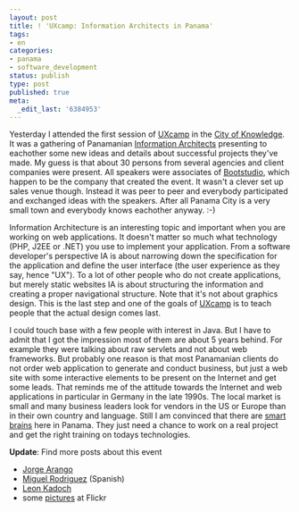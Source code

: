 ```yaml
---
layout: post
title: ! 'UXcamp: Information Architects in Panama'
tags:
- en
categories:
- panama
- software_development
status: publish
type: post
published: true
meta:
  _edit_last: '6384953'
---
```

<p>Yesterday I attended the first session of <a href="http://www.uxcamp.org/">UXcamp</a> in the <a href="http://www.cdspanama.org/">City of Knowledge</a>. It was a gathering of Panamanian <a href="http://en.wikipedia.org/wiki/Information_Architect">Information Architects</a> presenting to eachother some new ideas and details about successful projects they've made. My guess is that about 30 persons from several agencies and client companies were present. All speakers were associates of <a href="http://www.bootstudio.com">Bootstudio</a>, which happen to be the company that created the event. It wasn't a clever set up sales venue though. Instead it was peer to peer and everybody participated and exchanged ideas with the speakers. After all Panama City is a very small town and everybody knows eachother anyway. :-)</p>

<p>Information Architecture is an interesting topic and important when you are working on web applications. It doesn't matter so much what technology (PHP, J2EE or .NET) you use to implement your application. From a software developer's perspective IA is about narrowing down the specification for the application and define the user interface (the user experience as they say, hence "UX"). To a lot of other people who do not create applications, but merely static websites IA is about structuring the information and creating a proper navigational structure. Note that it's not about graphics design. This is the last step and one of the goals of <a href="http://www.uxcamp.org">UXcamp</a> is to teach people that the actual design comes last.</p>

<p>I could touch base with a few people with interest in Java. But I have to admit that I got the impression most of them are about 5 years behind. For example they were talking about raw servlets and not about web frameworks. But probably one reason is that most Panamanian clients do not order web application to generate and conduct business, but just a web site with some interactive elements to be present on the Internet and get some leads. That reminds me of the attitude towards the Internet and web applications in particular in Germany in the late 1990s. The local market is small and many business leaders look for vendors in the US or Europe than in their own country and language. Still I am convinced that there are <a href="/2007/01/19/1169234827855.html">smart brains</a> here in Panama. They just need a chance to work on a real project and get the right training on todays technologies.</p>

<p><strong>Update</strong>: Find more posts about this event</p>

<ul>
<li><a href="http://www.jarango.com/en/blog/2007/01/26/uxcamp-a-user-experience-gathering-in-central-america/">Jorge Arango</a></li>
<li><a href="http://miguelrodriguezs.blogspot.com/2007/01/uxcamp-todo-un-xito.html">Miguel Rodriguez</a> (Spanish)</li>
<li><a href="http://www.leonkadoch.com/ux-camp-panama-succesful-2/">Leon Kadoch</a></li>
<li>some <a href="http://www.flickr.com/photos/tags/uxcamp/">pictures</a> at Flickr</li>
</ul>
